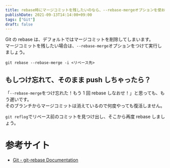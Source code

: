 ```yaml
---
title: rebase時にマージコミットを残したいのなら、--rebase-mergeオプションを使おう
publishDate: 2021-09-13T14:14:00+09:00
tags: ["Git"]
draft: false
---
```


Git の rebase は、デフォルトではマージコミットを削除してしまいます。  
マージコミットを残したい場合は、`--rebase-merge`オプションをつけて実行しましょう。

```
git rebase --rebase-merge -i <リベース先>
```

## もしつけ忘れて、そのまま push しちゃったら？

「`--rebase-merge`をつけ忘れた！もう 1 回 rebase しなおせ！」と思っても、もう遅いです。  
そのブランチからマージコミットは消えているので何度やっても復活しません。

`git reflog`でリベース前のコミットを見つけ出し、そこから再度 rebase しましょう。

# 参考サイト

- [Git - git-rebase Documentation](https://git-scm.com/docs/git-rebase#Documentation/git-rebase.txt---rebase-mergesrebase-cousinsno-rebase-cousins)

